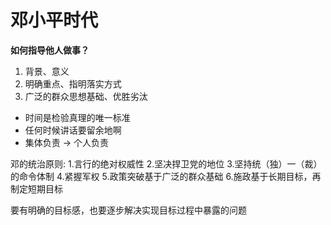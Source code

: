 # 邓小平时代



**如何指导他人做事？**

1. 背景、意义
2. 明确重点、指明落实方式
3. 广泛的群众思想基础、优胜劣汰



- 时间是检验真理的唯一标准
- 任何时候讲话要留余地啊
- 集体负责 -> 个人负责



邓的统治原则:
    1.言行的绝对权威性
    2.坚决捍卫党的地位
    3.坚持统（独）一（裁）的命令体制
    4.紧握军权
    5.政策突破基于广泛的群众基础
    6.施政基于长期目标，再制定短期目标

要有明确的目标感，也要逐步解决实现目标过程中暴露的问题



